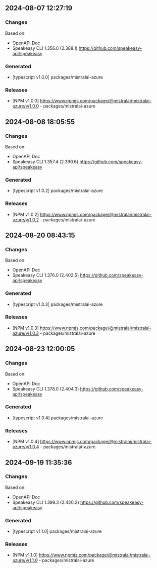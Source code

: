 

## 2024-08-07 12:27:19
### Changes
Based on:
- OpenAPI Doc  
- Speakeasy CLI 1.356.0 (2.388.1) https://github.com/speakeasy-api/speakeasy
### Generated
- [typescript v1.0.0] packages/mistralai-azure
### Releases
- [NPM v1.0.0] https://www.npmjs.com/package/@mistralai/mistralai-azure/v/1.0.0 - packages/mistralai-azure

## 2024-08-08 18:05:55
### Changes
Based on:
- OpenAPI Doc  
- Speakeasy CLI 1.357.4 (2.390.6) https://github.com/speakeasy-api/speakeasy
### Generated
- [typescript v1.0.2] packages/mistralai-azure
### Releases
- [NPM v1.0.2] https://www.npmjs.com/package/@mistralai/mistralai-azure/v/1.0.2 - packages/mistralai-azure

## 2024-08-20 08:43:15
### Changes
Based on:
- OpenAPI Doc  
- Speakeasy CLI 1.376.0 (2.402.5) https://github.com/speakeasy-api/speakeasy
### Generated
- [typescript v1.0.3] packages/mistralai-azure
### Releases
- [NPM v1.0.3] https://www.npmjs.com/package/@mistralai/mistralai-azure/v/1.0.3 - packages/mistralai-azure

## 2024-08-23 12:00:05
### Changes
Based on:
- OpenAPI Doc  
- Speakeasy CLI 1.378.0 (2.404.3) https://github.com/speakeasy-api/speakeasy
### Generated
- [typescript v1.0.4] packages/mistralai-azure
### Releases
- [NPM v1.0.4] https://www.npmjs.com/package/@mistralai/mistralai-azure/v/1.0.4 - packages/mistralai-azure

## 2024-09-19 11:35:36
### Changes
Based on:
- OpenAPI Doc  
- Speakeasy CLI 1.399.3 (2.420.2) https://github.com/speakeasy-api/speakeasy
### Generated
- [typescript v1.1.0] packages/mistralai-azure
### Releases
- [NPM v1.1.0] https://www.npmjs.com/package/@mistralai/mistralai-azure/v/1.1.0 - packages/mistralai-azure